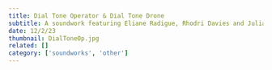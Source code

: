 ```yaml
---
title: Dial Tone Operator & Dial Tone Drone
subtitle: A soundwork featuring Eliane Radigue, Rhodri Davies and Julia Eckhardt
date: 12/2/23
thumbnail: DialToneOp.jpg
related: []
category: ['soundworks', 'other']
---
```

